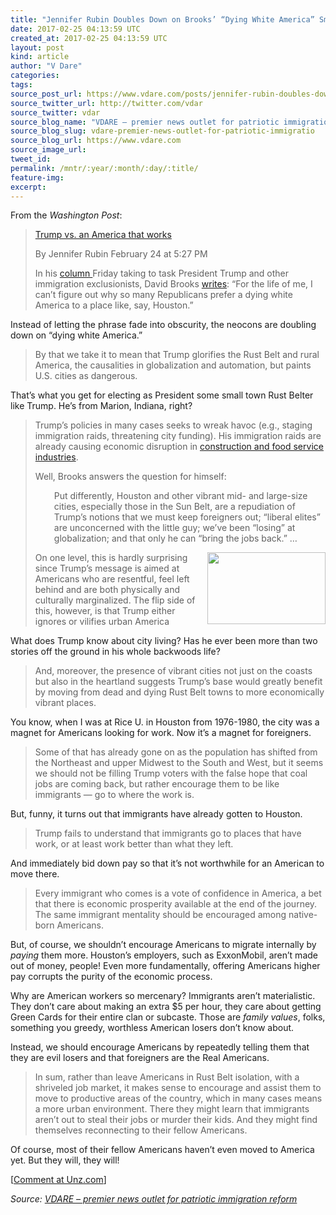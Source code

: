 ```yaml
---
title: "Jennifer Rubin Doubles Down on Brooks’ “Dying White America” Smear"
date: 2017-02-25 04:13:59 UTC
created_at: 2017-02-25 04:13:59 UTC
layout: post
kind: article
author: "V Dare"
categories: 
tags: 
source_post_url: https://www.vdare.com/posts/jennifer-rubin-doubles-down-on-brooks-dying-white-america-smear
source_twitter_url: http://twitter.com/vdar
source_twitter: vdar
source_blog_name: "VDARE – premier news outlet for patriotic immigration reform"
source_blog_slug: vdare-premier-news-outlet-for-patriotic-immigratio
source_blog_url: https://www.vdare.com
source_image_url: 
tweet_id:
permalink: /mntr/:year/:month/:day/:title/
feature-img: 
excerpt:
---
```

<div class="pf-content"><p>From the <em>Washington Post</em>:</p>
<blockquote><p><a id="xlink_1_2" class="xlink" title="Anchor Link to This Paragraph" href="http://www.unz.com/isteve/#xlink_1_2" name="xlink_1_2"></a> <a title="https://www.washingtonpost.com/blogs/right-turn/wp/2017/02/24/trump-vs-an-america-that-works/?utm_term=.17a95ef78a0c" href="https://www.washingtonpost.com/blogs/right-turn/wp/2017/02/24/trump-vs-an-america-that-works/?utm_term=.17a95ef78a0c">Trump vs. an America that works</a></p>
<p>By Jennifer Rubin February 24 at 5:27 PM</p>
<p><a id="xlink_1_3" class="xlink" title="Anchor Link to This Paragraph" href="http://www.unz.com/isteve/#xlink_1_3" name="xlink_1_3"></a>In his <a href="http://www.vdare.com/posts/david-brooks-responds-to-sailers-undocumented-irrigation-with-his-own-watery-metaphors">column </a>Friday taking to task President Trump and other immigration exclusionists, David Brooks <a href="https://www.nytimes.com/2017/02/24/opinion/the-national-death-wish.html">writes</a>: “For the life of me, I can’t figure out why so many Republicans prefer a dying white America to a place like, say, Houston.”</p></blockquote>
<p><a id="xlink_1_4" class="xlink" title="Anchor Link to This Paragraph" href="http://www.unz.com/isteve/#xlink_1_4" name="xlink_1_4"></a>Instead of letting the phrase fade into obscurity, the neocons are doubling down on “dying white America.”</p>
<blockquote><p><a id="xlink_1_5" class="xlink" title="Anchor Link to This Paragraph" href="http://www.unz.com/isteve/#xlink_1_5" name="xlink_1_5"></a> By that we take it to mean that Trump glorifies the Rust Belt and rural America, the causalities in globalization and automation, but paints U.S. cities as dangerous.</p></blockquote>
<p><a id="xlink_1_6" class="xlink" title="Anchor Link to This Paragraph" href="http://www.unz.com/isteve/#xlink_1_6" name="xlink_1_6"></a>That’s what you get for electing as President some small town Rust Belter like Trump. He’s from Marion, Indiana, right?</p>
<blockquote><p><a id="xlink_1_7" class="xlink" title="Anchor Link to This Paragraph" href="http://www.unz.com/isteve/#xlink_1_7" name="xlink_1_7"></a> Trump’s policies in many cases seeks to wreak havoc (e.g., staging immigration raids, threatening city funding). His immigration raids are already causing economic disruption in <a href="https://www.wsj.com/articles/trump-immigrant-crackdown-worries-food-and-restaurant-industries-1487799016?mod=djem10point">construction and food service industries</a>.</p>
<p><a id="xlink_1_8" class="xlink" title="Anchor Link to This Paragraph" href="http://www.unz.com/isteve/#xlink_1_8" name="xlink_1_8"></a>Well, Brooks answers the question for himself:</p>
<p style="padding-left: 30px;"><a id="xlink_1_9" class="xlink" title="Anchor Link to This Paragraph" href="http://www.unz.com/isteve/#xlink_1_9" name="xlink_1_9"></a>Put differently, Houston and other vibrant mid- and large-size cities, especially those in the Sun Belt, are a repudiation of Trump’s notions that we must keep foreigners out; “liberal elites” are unconcerned with the little guy; we’ve been “losing” at globalization; and that only he can “bring the jobs back.” …</p>
<p><a id="xlink_1_10" class="xlink" title="Anchor Link to This Paragraph" href="http://www.unz.com/isteve/#xlink_1_10" name="xlink_1_10"></a><a title="http://a3.cdn.whatstrending.com/post_items/images/000/019/819/original/trump01.jpg" href="http://a3.cdn.whatstrending.com/post_items/images/000/019/819/original/trump01.jpg"><img class="alignright" title="" src="http://a3.cdn.whatstrending.com/post_items/images/000/019/819/original/trump01.jpg" alt="" width="189" height="115" align="right"></a> On one level, this is hardly surprising since Trump’s message is aimed at Americans who are resentful, feel left behind and are both physically and culturally marginalized. The flip side of this, however, is that Trump either ignores or vilifies urban America</p></blockquote>
<p><a id="xlink_1_11" class="xlink" title="Anchor Link to This Paragraph" href="http://www.unz.com/isteve/#xlink_1_11" name="xlink_1_11"></a>What does Trump know about city living? Has he ever been more than two stories off the ground in his whole backwoods life?</p><div id="57966237cc52c74a5e1363c4" class="vdb_player vdb_57966237cc52c74a5e1363c456bcd17ce4b018167fea5539">    </div>
<blockquote><p><a id="xlink_1_12" class="xlink" title="Anchor Link to This Paragraph" href="http://www.unz.com/isteve/#xlink_1_12" name="xlink_1_12"></a> And, moreover, the presence of vibrant cities not just on the coasts but also in the heartland suggests Trump’s base would greatly benefit by moving from dead and dying Rust Belt towns to more economically vibrant places.</p></blockquote>
<p><a id="xlink_1_13" class="xlink" title="Anchor Link to This Paragraph" href="http://www.unz.com/isteve/#xlink_1_13" name="xlink_1_13"></a>You know, when I was at Rice U. in Houston from 1976-1980, the city was a magnet for Americans looking for work. Now it’s a magnet for foreigners.</p>
<blockquote><p><a id="xlink_1_14" class="xlink" title="Anchor Link to This Paragraph" href="http://www.unz.com/isteve/#xlink_1_14" name="xlink_1_14"></a> Some of that has already gone on as the population has shifted from the Northeast and upper Midwest to the South and West, but it seems we should not be filling Trump voters with the false hope that coal jobs are coming back, but rather encourage them to be like immigrants — go to where the work is.</p></blockquote>
<p><a id="xlink_1_15" class="xlink" title="Anchor Link to This Paragraph" href="http://www.unz.com/isteve/#xlink_1_15" name="xlink_1_15"></a>But, funny, it turns out that immigrants have already gotten to Houston.</p>
<blockquote><p><a id="xlink_1_16" class="xlink" title="Anchor Link to This Paragraph" href="http://www.unz.com/isteve/#xlink_1_16" name="xlink_1_16"></a> Trump fails to understand that immigrants go to places that have work, or at least work better than what they left.</p></blockquote>
<p><a id="xlink_1_17" class="xlink" title="Anchor Link to This Paragraph" href="http://www.unz.com/isteve/#xlink_1_17" name="xlink_1_17"></a>And immediately bid down pay so that it’s not worthwhile for an American to move there.</p>
<blockquote><p><a id="xlink_1_18" class="xlink" title="Anchor Link to This Paragraph" href="http://www.unz.com/isteve/#xlink_1_18" name="xlink_1_18"></a> Every immigrant who comes is a vote of confidence in America, a bet that there is economic prosperity available at the end of the journey. The same immigrant mentality should be encouraged among native-born Americans.</p></blockquote>
<p><a id="xlink_1_19" class="xlink" title="Anchor Link to This Paragraph" href="http://www.unz.com/isteve/#xlink_1_19" name="xlink_1_19"></a>But, of course, we shouldn’t encourage Americans to migrate internally by <em>paying</em> them more. Houston’s employers, such as ExxonMobil, aren’t made out of money, people! Even more fundamentally, offering Americans higher pay corrupts the purity of the economic process.</p>
<p><a id="xlink_1_20" class="xlink" title="Anchor Link to This Paragraph" href="http://www.unz.com/isteve/#xlink_1_20" name="xlink_1_20"></a>Why are American workers so mercenary? Immigrants aren’t materialistic. They don’t care about making an extra $5 per hour, they care about getting Green Cards for their entire clan or subcaste. Those are <em>family values</em>, folks, something you greedy, worthless American losers don’t know about.</p>
<p><a id="xlink_1_21" class="xlink" title="Anchor Link to This Paragraph" href="http://www.unz.com/isteve/#xlink_1_21" name="xlink_1_21"></a>Instead, we should encourage Americans by repeatedly telling them that they are evil losers and that foreigners are the Real Americans.</p>
<blockquote><p><a id="xlink_1_22" class="xlink" title="Anchor Link to This Paragraph" href="http://www.unz.com/isteve/#xlink_1_22" name="xlink_1_22"></a> In sum, rather than leave Americans in Rust Belt isolation, with a shriveled job market, it makes sense to encourage and assist them to move to productive areas of the country, which in many cases means a more urban environment. There they might learn that immigrants aren’t out to steal their jobs or murder their kids. And they might find themselves reconnecting to their fellow Americans.</p></blockquote>
<p><a id="xlink_1_23" class="xlink" title="Anchor Link to This Paragraph" href="http://www.unz.com/isteve/#xlink_1_23" name="xlink_1_23"></a>Of course, most of their fellow Americans haven’t even moved to America yet. But they will, they will!</p>
<p>[<a href="http://www.unz.com/isteve/jennifer-rubin-doubles-down-on-brooks-dying-white-america-smear/">Comment at Unz.com</a>]</p>
</div><div class="">
    <i>Source: <a href="https://www.vdare.com">VDARE – premier news outlet for patriotic immigration reform</a></i>
</div>
